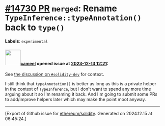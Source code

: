 # [\#14730 PR](https://github.com/ethereum/solidity/pull/14730) `merged`: Rename `TypeInference::typeAnnotation()` back to `type()`
**Labels**: `experimental`


#### <img src="https://avatars.githubusercontent.com/u/137030?v=4" width="50">[cameel](https://github.com/cameel) opened issue at [2023-12-13 12:21](https://github.com/ethereum/solidity/pull/14730):

See [the discussion on `#solidity-dev`](https://app.element.io/#/room/#ethereum_solidity-dev:gitter.im/$kcWffrukBtJ3lICAE0oJak-p1Jc7q2awYovTDrdLD-Y) for context.

I still think that `typeAnnotation()` is better as long as this is a private helper in the context of `TypeInference`, but I don't want to spend any more time arguing about it so I'm renaming it back. And I'm going to submit some PRs to add/improve helpers later which may make the point moot anyway.




-------------------------------------------------------------------------------



[Export of Github issue for [ethereum/solidity](https://github.com/ethereum/solidity). Generated on 2024.12.15 at 06:45:24.]
